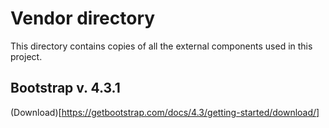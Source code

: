 # Vendor directory

This directory contains copies of all the external components used in this project.

## Bootstrap v. 4.3.1

(Download)[https://getbootstrap.com/docs/4.3/getting-started/download/]


